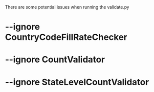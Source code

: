 There are some potential issues when running the validate.py

# --ignore CountryCodeFillRateChecker

# --ignore CountValidator

# --ignore StateLevelCountValidator
